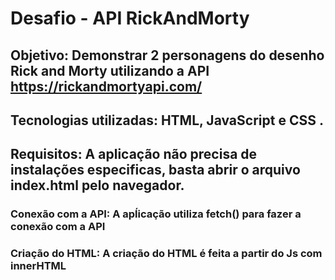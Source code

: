 # Desafio - API RickAndMorty
## Objetivo: Demonstrar 2 personagens do desenho Rick and Morty utilizando a API https://rickandmortyapi.com/
## Tecnologias utilizadas: HTML, JavaScript e CSS .
## Requisitos: A aplicação não precisa de instalações especificas, basta abrir o arquivo index.html pelo navegador. 
### Conexão com a API: A apĺicação utiliza fetch() para fazer a conexão com a API
### Criação do HTML: A criação do HTML é feita a partir do Js com innerHTML